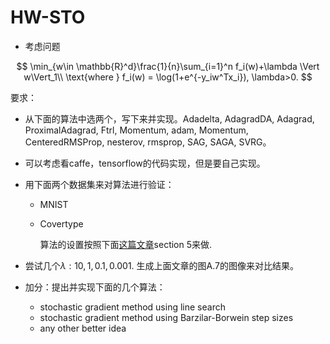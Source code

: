 # HW-STO

- 考虑问题

$$
\min_{w\in \mathbb{R}^d}\frac{1}{n}\sum_{i=1}^n f_i(w)+\lambda \Vert w\Vert_1\\
\text{where } f_i(w) = \log(1+e^{-y_iw^Tx_i}), \lambda>0.
$$

要求：

- 从下面的算法中选两个，写下来并实现。Adadelta, AdagradDA, Adagrad, ProximalAdagrad, Ftrl, Momentum, adam, Momentum, CenteredRMSProp, nesterov, rmsprop, SAG, SAGA, SVRG。

- 可以考虑看caffe，tensorflow的代码实现，但是要自己实现。

- 用下面两个数据集来对算法进行验证：

  - MNIST

  - Covertype

    算法的设置按照下面[这篇文章](https://arxiv.org/abs/1609.08502)section 5来做.

- 尝试几个$\lambda: 10,1,0.1,0.001.$ 生成上面文章的图A.7的图像来对比结果。

- 加分：提出并实现下面的几个算法：

  - stochastic gradient method using line search
  - stochastic gradient method using Barzilar-Borwein step sizes
  - any other better idea 